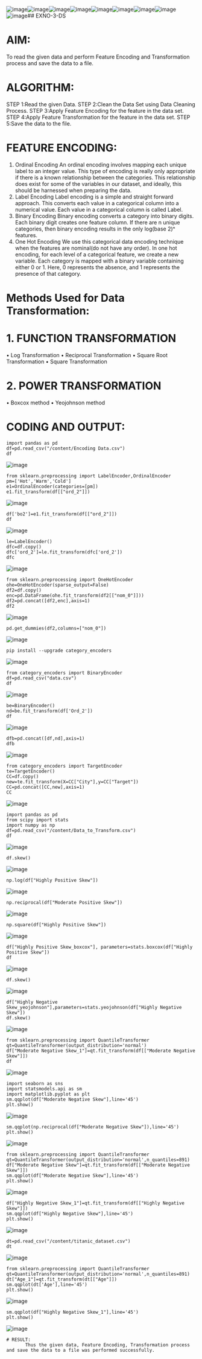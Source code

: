 ![image](https://github.com/user-attachments/assets/bfcd45f3-d2df-446c-8dad-8711e4329ba9)![image](https://github.com/user-attachments/assets/e2d00e13-1ce6-4a5f-b747-e7cead92a038)![image](https://github.com/user-attachments/assets/234cec8b-87e0-4ec6-b732-39c906c0a9ea)![image](https://github.com/user-attachments/assets/6723cdfb-ac49-4433-bec7-6568367a7d73)![image](https://github.com/user-attachments/assets/352ff38b-3603-48e5-981d-e8b0ef523b1f)![image](https://github.com/user-attachments/assets/8b7fb7f8-0d7b-412d-a92e-8baec1b19564)![image](https://github.com/user-attachments/assets/5c05d447-7137-4994-93c2-1d4bba75a230)![image](https://github.com/user-attachments/assets/e8dc8202-bd9a-4637-b4ba-5fbf393fe5a5)![image](https://github.com/user-attachments/assets/7794ee4c-b448-463b-9a9e-207bf1f7eeeb)## EXNO-3-DS

# AIM:
To read the given data and perform Feature Encoding and Transformation process and save the data to a file.

# ALGORITHM:
STEP 1:Read the given Data.
STEP 2:Clean the Data Set using Data Cleaning Process.
STEP 3:Apply Feature Encoding for the feature in the data set.
STEP 4:Apply Feature Transformation for the feature in the data set.
STEP 5:Save the data to the file.

# FEATURE ENCODING:
1. Ordinal Encoding
An ordinal encoding involves mapping each unique label to an integer value. This type of encoding is really only appropriate if there is a known relationship between the categories. This relationship does exist for some of the variables in our dataset, and ideally, this should be harnessed when preparing the data.
2. Label Encoding
Label encoding is a simple and straight forward approach. This converts each value in a categorical column into a numerical value. Each value in a categorical column is called Label.
3. Binary Encoding
Binary encoding converts a category into binary digits. Each binary digit creates one feature column. If there are n unique categories, then binary encoding results in the only log(base 2)ⁿ features.
4. One Hot Encoding
We use this categorical data encoding technique when the features are nominal(do not have any order). In one hot encoding, for each level of a categorical feature, we create a new variable. Each category is mapped with a binary variable containing either 0 or 1. Here, 0 represents the absence, and 1 represents the presence of that category.

# Methods Used for Data Transformation:
  # 1. FUNCTION TRANSFORMATION
• Log Transformation
• Reciprocal Transformation
• Square Root Transformation
• Square Transformation
  # 2. POWER TRANSFORMATION
• Boxcox method
• Yeojohnson method

# CODING AND OUTPUT:
~~~
import pandas as pd
df=pd.read_csv("/content/Encoding Data.csv")
df
~~~
![image](https://github.com/user-attachments/assets/4613e232-1e0f-4ee3-9571-e0c3f9bfe321)
~~~
from sklearn.preprocessing import LabelEncoder,OrdinalEncoder
pm=['Hot','Warm','Cold']
e1=OrdinalEncoder(categories=[pm])
e1.fit_transform(df[["ord_2"]])
~~~
![image](https://github.com/user-attachments/assets/8ccb8a23-b9dd-4b71-8de9-6356e66490f1)
~~~
df['bo2']=e1.fit_transform(df[["ord_2"]])
df
~~~
![image](https://github.com/user-attachments/assets/dc9f5727-7d6a-408d-af89-200fb0fee9e7)
~~~
le=LabelEncoder()
dfc=df.copy()
dfc['ord_2']=le.fit_transform(dfc['ord_2'])
dfc
~~~
![image](https://github.com/user-attachments/assets/948362ff-8cfe-45ac-8d33-40e57a944f2d)
~~~
from sklearn.preprocessing import OneHotEncoder
ohe=OneHotEncoder(sparse_output=False)
df2=df.copy()
enc=pd.DataFrame(ohe.fit_transform(df2[["nom_0"]]))
df2=pd.concat([df2,enc],axis=1)
df2
~~~
![image](https://github.com/user-attachments/assets/48c8bbe6-78b1-404d-b0c2-858887280b29)
~~~
pd.get_dummies(df2,columns=["nom_0"])
~~~
![image](https://github.com/user-attachments/assets/4b66e459-598c-4fa9-a7e1-890644f64026)
~~~
pip install --upgrade category_encoders
~~~
![image](https://github.com/user-attachments/assets/8585b5d9-58f2-4def-ac0e-e714f126b683)
~~~
from category_encoders import BinaryEncoder
df=pd.read_csv("data.csv")
df
~~~
![image](https://github.com/user-attachments/assets/942a9e51-a55c-48de-8489-6bc00e4e541a)
~~~
be=BinaryEncoder()
nd=be.fit_transform(df['Ord_2'])
df
~~~
![image](https://github.com/user-attachments/assets/a1cc4e0f-b9f7-40c1-88b9-df6166bd955c)
~~~
dfb=pd.concat([df,nd],axis=1)
dfb
~~~
![image](https://github.com/user-attachments/assets/1d5fbabc-9257-4971-85f7-8487b69965e0)
~~~
from category_encoders import TargetEncoder
te=TargetEncoder()
CC=df.copy()
new=te.fit_transform(X=CC["City"],y=CC["Target"])
CC=pd.concat([CC,new],axis=1)
CC
~~~
![image](https://github.com/user-attachments/assets/7dbeb7d9-f935-4588-854e-00eea25f4bb8)
~~~
import pandas as pd
from scipy import stats
import numpy as np
df=pd.read_csv("/content/Data_to_Transform.csv")
df
~~~
![image](https://github.com/user-attachments/assets/263003ff-fec8-4ada-8770-f17a066e133a)
~~~
df.skew()
~~~
![image](https://github.com/user-attachments/assets/0d58152a-3dbd-4e0e-8fd6-0fb25ccbb870)
~~~
np.log(df["Highly Positive Skew"])
~~~
![image](https://github.com/user-attachments/assets/9944e3a4-84d3-4c57-82f1-75c581424e66)
~~~
np.reciprocal(df["Moderate Positive Skew"])
~~~
![image](https://github.com/user-attachments/assets/9fa3a316-9b9b-453c-9a78-bf57c26ae8fd)
~~~
np.square(df["Highly Positive Skew"])
~~~
![image](https://github.com/user-attachments/assets/7796f76f-db5d-4ce1-9620-7845b29dbe96)
~~~
df["Highly Positive Skew_boxcox"], parameters=stats.boxcox(df["Highly Positive Skew"])
df
~~~
![image](https://github.com/user-attachments/assets/05c9474a-2ccf-40dd-b140-39c701f49888)
~~~
df.skew()
~~~
![image](https://github.com/user-attachments/assets/8f105654-54ad-4311-8617-5bf07da3372b)
~~~
df["Highly Negative Skew_yeojohnson"],parameters=stats.yeojohnson(df["Highly Negative Skew"])
df.skew()
~~~
![image](https://github.com/user-attachments/assets/7a374766-bb7b-4803-b43e-9c3690b1bf26)
~~~
from sklearn.preprocessing import QuantileTransformer
qt=QuantileTransformer(output_distribution='normal')
df["Moderate Negative Skew_1"]=qt.fit_transform(df[["Moderate Negative Skew"]])
df
~~~
![image](https://github.com/user-attachments/assets/18c8c302-e717-43d6-bc76-a73972dd53a8)
~~~
import seaborn as sns
import statsmodels.api as sm
import matplotlib.pyplot as plt
sm.qqplot(df["Moderate Negative Skew"],line='45')
plt.show()
~~~
![image](https://github.com/user-attachments/assets/7bd0b599-aff0-4b1c-a986-3f2f9c72e632)
~~~
sm.qqplot(np.reciprocal(df["Moderate Negative Skew"]),line='45')
plt.show()
~~~
![image](https://github.com/user-attachments/assets/b94da759-1d22-430e-8a38-fbc28b9111a9)
~~~
from sklearn.preprocessing import QuantileTransformer
qt=QuantileTransformer(output_distribution='normal',n_quantiles=891)
df["Moderate Negative Skew"]=qt.fit_transform(df[["Moderate Negative Skew"]])
sm.qqplot(df["Moderate Negative Skew"],line='45')
plt.show()
~~~
![image](https://github.com/user-attachments/assets/1f17da26-de42-480b-ac30-29fcbbd4e50a)
~~~
df["Highly Negative Skew_1"]=qt.fit_transform(df[["Highly Negative Skew"]])
sm.qqplot(df["Highly Negative Skew"],line='45')
plt.show()
~~~
![image](https://github.com/user-attachments/assets/6ebffeb5-9aef-46f8-8083-6c0c15a70d7f)
~~~
dt=pd.read_csv("/content/titanic_dataset.csv")
dt
~~~
![image](https://github.com/user-attachments/assets/b3b72d8e-0b8b-47f1-9363-e49b50805ff9)
~~~
from sklearn.preprocessing import QuantileTransformer
qt=QuantileTransformer(output_distribution='normal',n_quantiles=891)
dt["Age_1"]=qt.fit_transform(dt[["Age"]])
sm.qqplot(dt['Age'],line='45') 
plt.show()
~~~
![image](https://github.com/user-attachments/assets/2242fc98-aefc-4c00-80a7-7adfdb45b812)
~~~
sm.qqplot(df["Highly Negative Skew_1"],line='45')
plt.show()
~~~
![image](https://github.com/user-attachments/assets/4adb7bc3-60b1-4a14-a608-f77a7a755b4b)
~~~
# RESULT:
       Thus the given data, Feature Encoding, Transformation process and save the data to a file was performed successfully.

